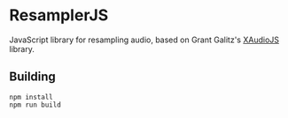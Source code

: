# ResamplerJS

JavaScript library for resampling audio, based on Grant Galitz's [XAudioJS](https://github.com/taisel/XAudioJS/blob/master/resampler.js) library.

## Building

```
npm install
npm run build
```